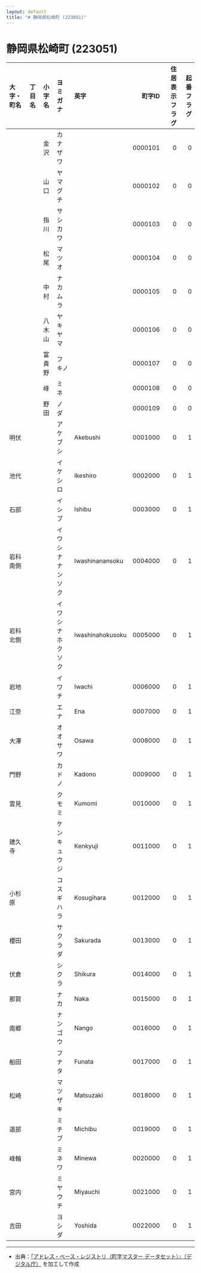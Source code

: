 ```yaml
---
layout: default
title: "# 静岡県松崎町 (223051)"
---
```


# 静岡県松崎町 (223051)

| 大字・町名 | 丁目名 | 小字名 | ヨミガナ | 英字 | 町字ID | 住居表示フラグ | 起番フラグ |
|:--------|:------|:------|:-----------------|:---------------------|--------:|----------:|--------:|
|  |  | 金沢 | カナザワ |  | 0000101 | 0 | 0 |
|  |  | 山口 | ヤマグチ |  | 0000102 | 0 | 0 |
|  |  | 指川 | サシカワ |  | 0000103 | 0 | 0 |
|  |  | 松尾 | マツオ |  | 0000104 | 0 | 0 |
|  |  | 中村 | ナカムラ |  | 0000105 | 0 | 0 |
|  |  | 八木山 | ヤキヤマ |  | 0000106 | 0 | 0 |
|  |  | 富貴野 | フキノ |  | 0000107 | 0 | 0 |
|  |  | 峰 | ミネ |  | 0000108 | 0 | 0 |
|  |  | 野田 | ノダ |  | 0000109 | 0 | 0 |
| 明伏 |  |  | アケブシ | Akebushi | 0001000 | 0 | 1 |
| 池代 |  |  | イケシロ | Ikeshiro | 0002000 | 0 | 1 |
| 石部 |  |  | イシブ | Ishibu | 0003000 | 0 | 1 |
| 岩科南側 |  |  | イワシナナンソク | Iwashinanansoku | 0004000 | 0 | 1 |
| 岩科北側 |  |  | イワシナホクソク | Iwashinahokusoku | 0005000 | 0 | 1 |
| 岩地 |  |  | イワチ | Iwachi | 0006000 | 0 | 1 |
| 江奈 |  |  | エナ | Ena | 0007000 | 0 | 1 |
| 大澤 |  |  | オオサワ | Osawa | 0008000 | 0 | 1 |
| 門野 |  |  | カドノ | Kadono | 0009000 | 0 | 1 |
| 雲見 |  |  | クモミ | Kumomi | 0010000 | 0 | 1 |
| 建久寺 |  |  | ケンキュウジ | Kenkyuji | 0011000 | 0 | 1 |
| 小杉原 |  |  | コスギハラ | Kosugihara | 0012000 | 0 | 1 |
| 櫻田 |  |  | サクラダ | Sakurada | 0013000 | 0 | 1 |
| 伏倉 |  |  | シクラ | Shikura | 0014000 | 0 | 1 |
| 那賀 |  |  | ナカ | Naka | 0015000 | 0 | 1 |
| 南郷 |  |  | ナンゴウ | Nango | 0016000 | 0 | 1 |
| 船田 |  |  | フナタ | Funata | 0017000 | 0 | 1 |
| 松崎 |  |  | マツザキ | Matsuzaki | 0018000 | 0 | 1 |
| 道部 |  |  | ミチブ | Michibu | 0019000 | 0 | 1 |
| 峰輪 |  |  | ミネワ | Minewa | 0020000 | 0 | 1 |
| 宮内 |  |  | ミヤウチ | Miyauchi | 0021000 | 0 | 1 |
| 吉田 |  |  | ヨシダ | Yoshida | 0022000 | 0 | 1 |

---

- 出典：[「アドレス・ベース・レジストリ（町字マスター データセット）』（デジタル庁）](https://www.digital.go.jp/policies/base_registry_address/) を加工して作成